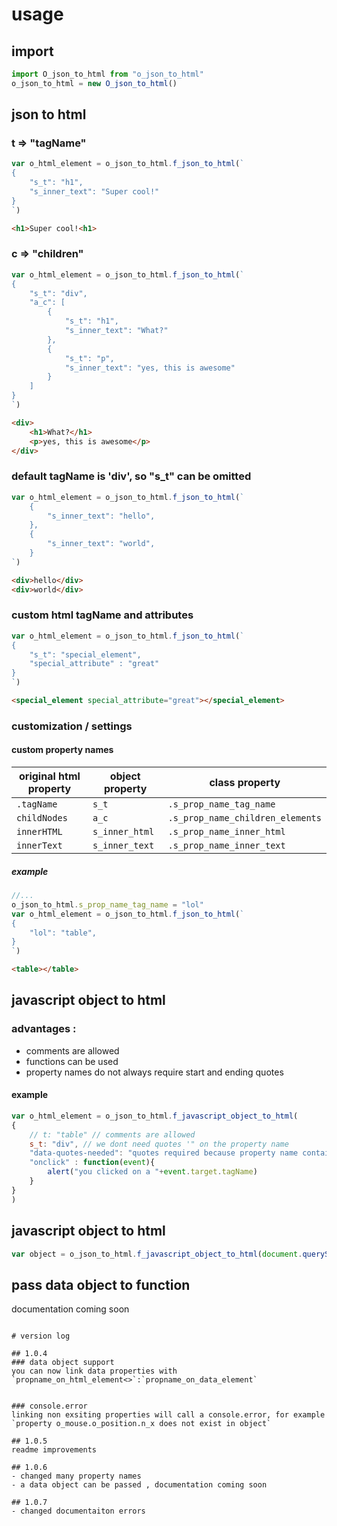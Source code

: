 
# usage

## import 
```javascript 
import O_json_to_html from "o_json_to_html"
o_json_to_html = new O_json_to_html()
```
## json to html
### t => "tagName"  
```javascript 
var o_html_element = o_json_to_html.f_json_to_html(`
{
    "s_t": "h1",
    "s_inner_text": "Super cool!"
}
`)
```
```html 
<h1>Super cool!<h1>
```
### c => "children"  
```javascript 
var o_html_element = o_json_to_html.f_json_to_html(`
{
    "s_t": "div",
    "a_c": [
        {
            "s_t": "h1",
            "s_inner_text": "What?"
        }, 
        {
            "s_t": "p",
            "s_inner_text": "yes, this is awesome"
        }
    ]
}
`)
```
```html 
<div>
    <h1>What?</h1>
    <p>yes, this is awesome</p>
</div>
```
### default tagName is 'div', so "s_t" can be omitted
```javascript 
var o_html_element = o_json_to_html.f_json_to_html(`
    {
        "s_inner_text": "hello",
    }, 
    {
        "s_inner_text": "world",
    }
`)
```
```html 
<div>hello</div>
<div>world</div>
```
### custom html tagName and attributes
```javascript 
var o_html_element = o_json_to_html.f_json_to_html(`
{
    "s_t": "special_element",
    "special_attribute" : "great"
}
`)
```
```html 
<special_element special_attribute="great"></special_element>
```
### customization / settings
#### custom property names
|original html property|object property|class property|
|---|---|---|
|`.tagName`|`s_t`|`.s_prop_name_tag_name`|
|`childNodes`|`a_c`|`.s_prop_name_children_elements`|
|`innerHTML`|`s_inner_html`|`.s_prop_name_inner_html`|
|`innerText`|`s_inner_text`|`.s_prop_name_inner_text`|
##### example
```javascript
//... 
o_json_to_html.s_prop_name_tag_name = "lol"
var o_html_element = o_json_to_html.f_json_to_html(`
{
    "lol": "table",
}
`)
```
```html 
<table></table>
```
## javascript object to html 
### advantages : 
- comments are allowed
- functions can be used
- property names do not always require start and ending quotes
#### example 
```javascript 
var o_html_element = o_json_to_html.f_javascript_object_to_html(
{
    // t: "table" // comments are allowed
    s_t: "div", // we dont need quotes '" on the property name
    "data-quotes-needed": "quotes required because property name contains dash (-)"
    "onclick" : function(event){
        alert("you clicked on a "+event.target.tagName)
    }
}
)
```

## javascript object to html 
```javascript 
var object = o_json_to_html.f_javascript_object_to_html(document.querySelector("body"))
```

## pass data object to function 
documentation coming soon 

```

# version log

## 1.0.4
### data object support
you can now link data properties with `propname_on_html_element<>`:`propname_on_data_element`


### console.error 
linking non exsiting properties will call a console.error, for example `property o_mouse.o_position.n_x does not exist in object`

## 1.0.5
readme improvements 

## 1.0.6 
- changed many property names
- a data object can be passed , documentation coming soon 

## 1.0.7 
- changed documentaiton errors